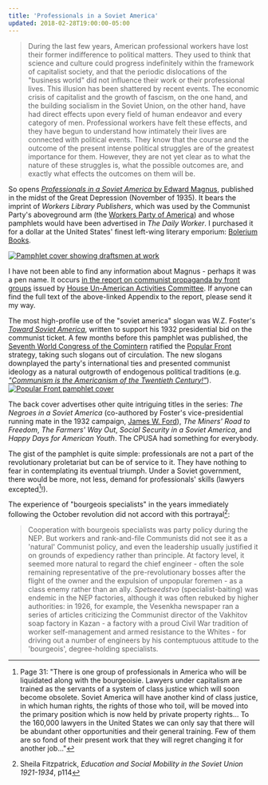 ```yaml
---
title: 'Professionals in a Soviet America'
updated: 2018-02-28T19:00:00-05:00
---
```


> During the last few years, American professional workers have lost their former indifference to political matters. They used to think that science and culture could progress indefinitely within the framework of capitalist society, and that the periodic dislocations of the "business world" did not influence their work or their professional lives. This illusion has been shattered by recent events. The economic crisis of capitalist and the growth of fascism, on the one hand, and the building socialism in the Soviet Union, on the other hand, have had direct effects upon every field of human endeavor and every category of men. Professional workers have felt these effects, and they have begun to understand how intimately their lives are connected with political events. They know that the course and the outcome of the present intense political struggles are of the greatest importance for them. However, they are not yet clear as to what the nature of these struggles is, what the possible outcomes are, and exactly what effects the outcomes on them will be.

So opens [_Professionals in a Soviet America_ by Edward Magnus](https://s3.amazonaws.com/machineryquestion/texts/prof_soviet_america.pdf), published in the midst of the Great Depression (November of 1935). It bears the imprint of _Workers Library Publishers_, which was used by the Communist Party's aboveground arm (the [Workers Party of America](https://en.wikipedia.org/wiki/Workers_Party_of_America)) and whose pamphlets would have been advertised in _The Daily Worker_. I purchased it for a dollar at the United States' finest left-wing literary emporium: [Bolerium Books](https://www.bolerium.com).

[![Pamphlet cover showing draftsmen at work](https://s3.amazonaws.com/machineryquestion/texts/prof_soviet_america_cover.jpg)](https://s3.amazonaws.com/machineryquestion/texts/prof_soviet_america_cover.jpg)

I have not been able to find any information about Magnus - perhaps it was a pen name. It occurs [in the report on communist propaganda by front groups](https://books.google.com/books?id=i15bAAAAcAAJ&dq=%22edward+magnus%22&focus=searchwithinvolume) issued by [House Un-American Activities Committee](https://en.wikipedia.org/wiki/House_Un-American_Activities_Committee). If anyone can find the full text of the above-linked Appendix to the report, please send it my way.

The most high-profile use of the "soviet america" slogan was W.Z. Foster's [_Toward Soviet America_](https://www.marxists.org/archive/foster/1932/toward/index.htm), written to support his 1932 presidential bid on the communist ticket. A few months before this pamphlet was published, the [Seventh World Congress of the Comintern](https://en.wikipedia.org/wiki/Seventh_World_Congress_of_the_Comintern) ratified the [Popular Front](https://en.wikipedia.org/wiki/Popular_front) strategy, taking such slogans out of circulation. The new slogans downplayed the party's international ties and presented communist ideology as a natural outgrowth of endogenous political traditions (e.g. [_"Communism is the Americanism of the Twentieth Century!"_](https://en.wikipedia.org/wiki/Earl_Browder#/media/File:37-howard-this4thofjuly.jpg)).
[![Popular Front pamphlet cover](https://upload.wikimedia.org/wikipedia/en/3/3c/37-howard-this4thofjuly.jpg)](https://en.wikipedia.org/wiki/Popular_front#The_Comintern's_Popular_Front_policy_1934%E2%80%9339)

The back cover advertises other quite intriguing titles in the series: _The Negroes in a Soviet America_ (co-authored by Foster's vice-presidential running mate in the 1932 campaign, [James W. Ford](https://en.wikipedia.org/wiki/James_W._Ford)), _The Miners' Road to Freedom_, _The Farmers' Way Out_, _Social Security in a Soviet America_, and _Happy Days for American Youth_. The CPUSA had something for everybody.

The gist of the pamphlet is quite simple: professionals are not a part of the revolutionary proletariat but can be of service to it. They have nothing to fear in contemplating its eventual triumph. Under a Soviet government, there would be more, not less, demand for professionals' skills (lawyers excepted[^lawyers]!).

The experience of "bourgeois specialists" in the years immediately following the October revolution did not accord with this portrayal[^spetseedstvo]:

> Cooperation with bourgeois specialists was party policy during the NEP. But workers and rank-and-file Communists did not see it as a 'natural' Communist policy, and even the leadership usually justified it on grounds of expediency rather than principle. At factory level, it seemed more natural to regard the chief engineer - often the sole remaining representative of the pre-revolutionary bosses after the flight of the owner and the expulsion of unpopular foremen - as a class enemy rather than an ally. *_Spetseedstvo_* (specialist-baiting) was endemic in the NEP factories, although it was often rebuked by higher authorities: in 1926, for example, the Vesenkha newspaper ran a series of articles criticizing the Communist director of the Vakhitov soap factory in Kazan - a factory with a proud Civil War tradition of worker self-management and armed resistance to the Whites - for driving out a number of engineers by his contemptuous attitude to the 'bourgeois', degree-holding specialists.

[^spetseedstvo]: Sheila Fitzpatrick, _Education and Social Mobility in the Soviet Union 1921-1934_, p114

[^lawyers]: Page 31: "There is one group of professionals in America who will be liquidated along with the bourgeoisie. Lawyers under capitalism are trained as the servants of a system of class justice which will soon become obsolete. Soviet America will have another kind of class justice, in which human rights, the rights of those who toil, will be moved into the primary position which is now held by private property rights... To the 160,000 lawyers in the United States we can only say that there will be abundant other opportunities and their general training. Few of them are so fond of their present work that they will regret changing it for another job..."
